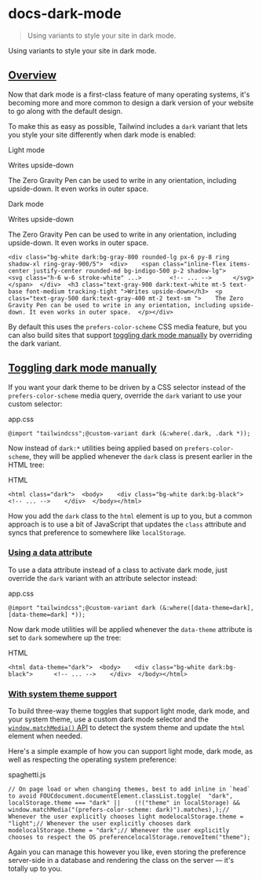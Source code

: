 # docs-dark-mode

> Using variants to style your site in dark mode.



Using variants to style your site in dark mode.

## [Overview](#overview)

Now that dark mode is a first-class feature of many operating systems, it's becoming more and more common to design a dark version of your website to go along with the default design.

To make this as easy as possible, Tailwind includes a `dark` variant that lets you style your site differently when dark mode is enabled:

Light mode

Writes upside-down

The Zero Gravity Pen can be used to write in any orientation, including upside-down. It even works in outer space.

Dark mode

Writes upside-down

The Zero Gravity Pen can be used to write in any orientation, including upside-down. It even works in outer space.

    <div class="bg-white dark:bg-gray-800 rounded-lg px-6 py-8 ring shadow-xl ring-gray-900/5">  <div>    <span class="inline-flex items-center justify-center rounded-md bg-indigo-500 p-2 shadow-lg">      <svg class="h-6 w-6 stroke-white" ...>        <!-- ... -->      </svg>    </span>  </div>  <h3 class="text-gray-900 dark:text-white mt-5 text-base font-medium tracking-tight ">Writes upside-down</h3>  <p class="text-gray-500 dark:text-gray-400 mt-2 text-sm ">    The Zero Gravity Pen can be used to write in any orientation, including upside-down. It even works in outer space.  </p></div>

By default this uses the `prefers-color-scheme` CSS media feature, but you can also build sites that support [toggling dark mode manually](#toggling-dark-mode-manually) by overriding the dark variant.

## [Toggling dark mode manually](#toggling-dark-mode-manually)

If you want your dark theme to be driven by a CSS selector instead of the `prefers-color-scheme` media query, override the `dark` variant to use your custom selector:

app.css

    @import "tailwindcss";@custom-variant dark (&:where(.dark, .dark *));

Now instead of `dark:*` utilities being applied based on `prefers-color-scheme`, they will be applied whenever the `dark` class is present earlier in the HTML tree:

HTML

    <html class="dark">  <body>    <div class="bg-white dark:bg-black">      <!-- ... -->    </div>  </body></html>

How you add the `dark` class to the `html` element is up to you, but a common approach is to use a bit of JavaScript that updates the `class` attribute and syncs that preference to somewhere like `localStorage`.

### [Using a data attribute](#using-a-data-attribute)

To use a data attribute instead of a class to activate dark mode, just override the `dark` variant with an attribute selector instead:

app.css

    @import "tailwindcss";@custom-variant dark (&:where([data-theme=dark], [data-theme=dark] *));

Now dark mode utilities will be applied whenever the `data-theme` attribute is set to `dark` somewhere up the tree:

HTML

    <html data-theme="dark">  <body>    <div class="bg-white dark:bg-black">      <!-- ... -->    </div>  </body></html>

### [With system theme support](#with-system-theme-support)

To build three-way theme toggles that support light mode, dark mode, and your system theme, use a custom dark mode selector and the [`window.matchMedia()` API](https://developer.mozilla.org/en-US/docs/Web/API/Window/matchMedia) to detect the system theme and update the `html` element when needed.

Here's a simple example of how you can support light mode, dark mode, as well as respecting the operating system preference:

spaghetti.js

    // On page load or when changing themes, best to add inline in `head` to avoid FOUCdocument.documentElement.classList.toggle(  "dark",  localStorage.theme === "dark" ||    (!("theme" in localStorage) && window.matchMedia("(prefers-color-scheme: dark)").matches),);// Whenever the user explicitly chooses light modelocalStorage.theme = "light";// Whenever the user explicitly chooses dark modelocalStorage.theme = "dark";// Whenever the user explicitly chooses to respect the OS preferencelocalStorage.removeItem("theme");

Again you can manage this however you like, even storing the preference server-side in a database and rendering the class on the server — it's totally up to you.

